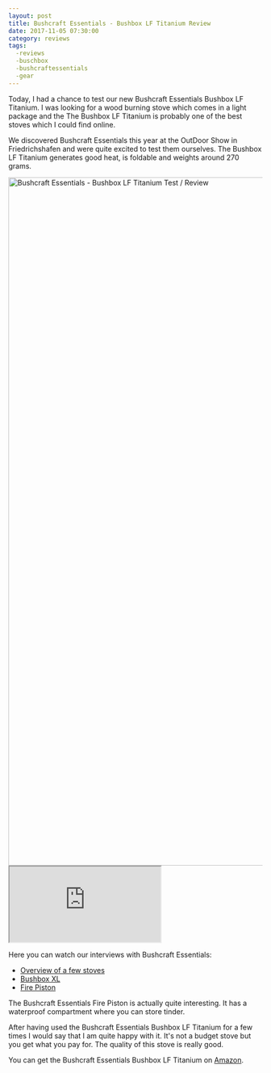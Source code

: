 ```yaml
---
layout: post
title: Bushcraft Essentials - Bushbox LF Titanium Review
date: 2017-11-05 07:30:00
category: reviews
tags:
  -reviews
  -buschbox
  -bushcraftessentials
  -gear
---
```


Today, I had a chance to test our new Bushcraft Essentials Bushbox LF Titanium. I was looking for a wood burning stove which comes in a light package and the The Bushbox LF Titanium is probably one of the best stoves which I could find online.
  
We discovered Bushcraft Essentials this year at the OutDoor Show in Friedrichshafen and were quite excited to test them ourselves. The Bushbox LF Titanium generates good heat, is foldable and weights around 270 grams.
  
<img src="https://farm5.staticflickr.com/4485/38182910611_c02cae5c27_k.jpg" width="2048" height="1365" alt="Bushcraft Essentials - Bushbox LF Titanium Test / Review">
  
<!--more-->
<div class="embed-responsive embed-responsive-16by9">
    <iframe class="embed-responsive-item" src="https://www.youtube.com/embed/h6-1RJe9iRA"></iframe>
</div>
  
Here you can watch our interviews with Bushcraft Essentials:
* <a rel="nofollow" href="http://www.hikeventures.com/Bushcraft-Essentials-3-OutDoorShow-2017/">Overview of a few stoves</a>
* <a rel="nofollow" href="http://www.hikeventures.com/Bushcraft-Essentials-2-OutDoorShow-2017/">Bushbox XL</a>
* <a rel="nofollow" href="http://www.hikeventures.com/Bushcraft-Essentials-1-OutDoorShow-2017/">Fire Piston</a>
  
The Bushcraft Essentials Fire Piston is actually quite interesting. It has a waterproof compartment where you can store tinder.
  
After having used the Bushcraft Essentials Bushbox LF Titanium for a few times I would say that I am quite happy with it. It's not a budget stove but you get what you pay for. The quality of this stove is really good.
  
You can get the Bushcraft Essentials Bushbox LF Titanium on <a rel="nofollow"  href="https://amzn.to/2JZDBxD">Amazon</a>.
